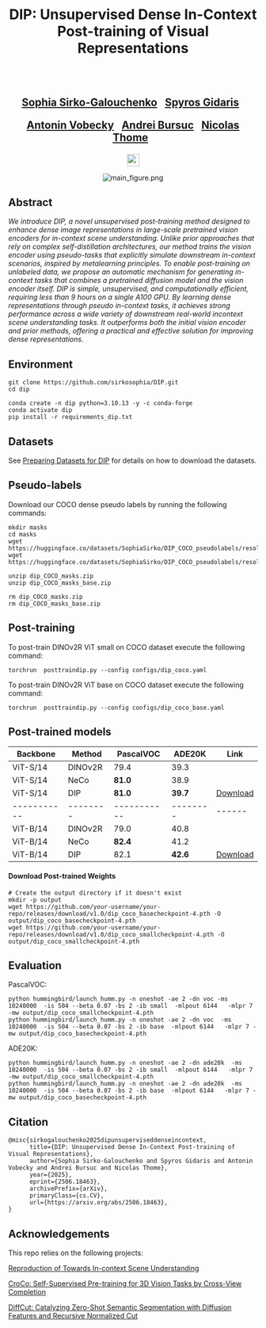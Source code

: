 <div align="center">
<h1>
DIP: Unsupervised Dense In-Context Post-training of Visual Representations
<br>
</h1>

<h2>
<!-- ICCV 2025 -->
<br>
<br>
<a href="https://scholar.google.com/citations?user=3ac3PQMAAAAJ&hl=fr">Sophia Sirko-Galouchenko</a>&ensp;
<a href="https://scholar.google.com/citations?user=7atfg7EAAAAJ&hl=fr">Spyros Gidaris</a>&ensp;

<a href="https://vobecant.github.io/">Antonin Vobecky</a>&ensp;
<a href="https://abursuc.github.io/">Andrei Bursuc</a>&ensp;
<a href="https://thome.isir.upmc.fr">Nicolas Thome</a>&ensp;
</h2>

<p></p>
<a href="https://arxiv.org/abs/2506.18463"><img
src="https://img.shields.io/badge/arXiv-DIP-b31b1b.svg" height=25em></a>

![main_figure.png](./assets/main_figure.png)

</div>

## Abstract

<em> We introduce DIP, a novel unsupervised post-training
method designed to enhance dense image representations
in large-scale pretrained vision encoders for in-context
scene understanding. Unlike prior approaches that rely on
complex self-distillation architectures, our method trains
the vision encoder using pseudo-tasks that explicitly simulate
downstream in-context scenarios, inspired by metalearning
principles. To enable post-training on unlabeled
data, we propose an automatic mechanism for generating
in-context tasks that combines a pretrained diffusion model
and the vision encoder itself. DIP is simple, unsupervised,
and computationally efficient, requiring less than 9 hours
on a single A100 GPU. By learning dense representations
through pseudo in-context tasks, it achieves strong performance
across a wide variety of downstream real-world incontext
scene understanding tasks. It outperforms both the
initial vision encoder and prior methods, offering a practical
and effective solution for improving dense representations. </em>


## Environment
```
git clone https://github.com/sirkosophia/DIP.git
cd dip 

conda create -n dip python=3.10.13 -y -c conda-forge
conda activate dip
pip install -r requirements_dip.txt
```

## Datasets 
See [Preparing Datasets for DIP](docs/datasets.md) for details on how to download the datasets.


## Pseudo-labels 

Download our COCO dense pseudo labels by running the following commands: 
```
mkdir masks 
cd masks 
wget https://huggingface.co/datasets/SophiaSirko/DIP_COCO_pseudolabels/resolve/main/dip_COCO_masks.zip
wget https://huggingface.co/datasets/SophiaSirko/DIP_COCO_pseudolabels/resolve/main/dip_COCO_masks_base.zip

unzip dip_COCO_masks.zip 
unzip dip_COCO_masks_base.zip

rm dip_COCO_masks.zip 
rm dip_COCO_masks_base.zip
```
## Post-training

To post-train DINOv2R ViT small on COCO dataset execute the following command:

```
torchrun  posttraindip.py --config configs/dip_coco.yaml
```

To post-train DINOv2R ViT base on COCO dataset execute the following command:

```
torchrun  posttraindip.py --config configs/dip_coco_base.yaml
```
## Post-trained models

| Backbone  | Method | PascalVOC | ADE20K | Link |
|-----------|--------|-----------|--------|------|
| ViT-S/14  | DINOv2R| 79.4      | 39.3   |      |
| ViT-S/14  | NeCo   | **81.0**  | 38.9   |      |
| ViT-S/14  | DIP    | **81.0**  | **39.7**  |    [Download](https://github.com/sirkosophia/DIP/releases/download/v0.0.0/dip_coco_smallcheckpoint-4.pth)   |
|-----------|--------|-----------|--------|------|
| ViT-B/14  | DINOv2R| 79.0      | 40.8   |      |
| ViT-B/14  | NeCo   | **82.4**  | 41.2   |      |
| ViT-B/14  | DIP    | 82.1      | **42.6** |   [Download](https://github.com/sirkosophia/DIP/releases/download/v0.0.0/dip_coco_basecheckpoint-4.pth)   |

####  Download Post-trained Weights
```
# Create the output directory if it doesn't exist
mkdir -p output
wget https://github.com/your-username/your-repo/releases/download/v1.0/dip_coco_basecheckpoint-4.pth -O output/dip_coco_basecheckpoint-4.pth
wget https://github.com/your-username/your-repo/releases/download/v1.0/dip_coco_smallcheckpoint-4.pth -O output/dip_coco_smallcheckpoint-4.pth
```
## Evaluation

PascalVOC:

```
python hummingbird/launch_humm.py -n oneshot -ae 2 -dn voc -ms 10240000  -is 504 --beta 0.07 -bs 2 -ib small  -mlpout 6144   -mlpr 7 -mw output/dip_coco_smallcheckpoint-4.pth
python hummingbird/launch_humm.py -n oneshot -ae 2 -dn voc  -ms 10240000  -is 504 --beta 0.07 -bs 2 -ib base  -mlpout 6144   -mlpr 7 -mw output/dip_coco_basecheckpoint-4.pth

```

ADE20K:

```
python hummingbird/launch_humm.py -n oneshot -ae 2 -dn ade20k  -ms 10240000  -is 504 --beta 0.07 -bs 2 -ib small  -mlpout 6144   -mlpr 7 -mw output/dip_coco_smallcheckpoint-4.pth
python hummingbird/launch_humm.py -n oneshot -ae 2 -dn ade20k  -ms 10240000  -is 504 --beta 0.07 -bs 2 -ib base  -mlpout 6144   -mlpr 7 -mw output/dip_coco_basecheckpoint-4.pth
```


## Citation


```
@misc{sirkogalouchenko2025dipunsuperviseddenseincontext,
      title={DIP: Unsupervised Dense In-Context Post-training of Visual Representations}, 
      author={Sophia Sirko-Galouchenko and Spyros Gidaris and Antonin Vobecky and Andrei Bursuc and Nicolas Thome},
      year={2025},
      eprint={2506.18463},
      archivePrefix={arXiv},
      primaryClass={cs.CV},
      url={https://arxiv.org/abs/2506.18463}, 
}
```

## Acknowledgements
This repo relies on the following projects:

[Reproduction of Towards In-context Scene Understanding](https://github.com/vpariza/open-hummingbird-eval/)

[CroCo: Self-Supervised Pre-training for 3D Vision Tasks by Cross-View Completion](https://github.com/naver/croco)

[DiffCut: Catalyzing Zero-Shot Semantic Segmentation with Diffusion Features and Recursive Normalized Cut](https://github.com/PaulCouairon/DiffCut)



